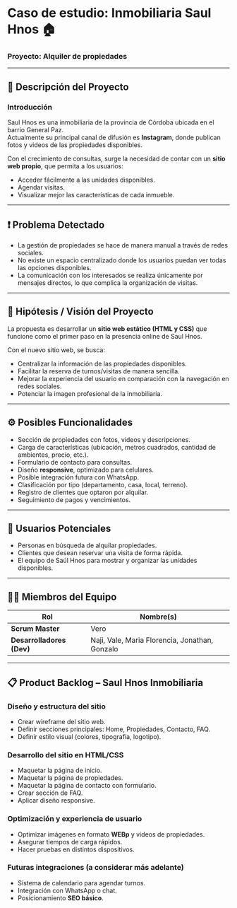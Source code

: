 # Caso de estudio: **Inmobiliaria Saul Hnos** 🏠  
### Proyecto: Alquiler de propiedades

---

## 📌 Descripción del Proyecto

### Introducción
Saul Hnos es una inmobiliaria de la provincia de Córdoba ubicada en el barrio General Paz.  
Actualmente su principal canal de difusión es **Instagram**, donde publican fotos y videos de las propiedades disponibles.  

Con el crecimiento de consultas, surge la necesidad de contar con un **sitio web propio**, que permita a los usuarios:  
- Acceder fácilmente a las unidades disponibles.  
- Agendar visitas.  
- Visualizar mejor las características de cada inmueble.  

---

## ❗ Problema Detectado
- La gestión de propiedades se hace de manera manual a través de redes sociales.  
- No existe un espacio centralizado donde los usuarios puedan ver todas las opciones disponibles.  
- La comunicación con los interesados se realiza únicamente por mensajes directos, lo que complica la organización de visitas.  

---

## 🎯 Hipótesis / Visión del Proyecto
La propuesta es desarrollar un **sitio web estático (HTML y CSS)** que funcione como el primer paso en la presencia online de Saul Hnos.  

Con el nuevo sitio web, se busca:  
- Centralizar la información de las propiedades disponibles.  
- Facilitar la reserva de turnos/visitas de manera sencilla.  
- Mejorar la experiencia del usuario en comparación con la navegación en redes sociales.  
- Potenciar la imagen profesional de la inmobiliaria.  

---

## ⚙️ Posibles Funcionalidades
- Sección de propiedades con fotos, videos y descripciones.  
- Carga de características (ubicación, metros cuadrados, cantidad de ambientes, precio, etc.).  
- Formulario de contacto para consultas.  
- Diseño **responsive**, optimizado para celulares.  
- Posible integración futura con WhatsApp.  
- Clasificación por tipo (departamento, casa, local, terreno).  
- Registro de clientes que optaron por alquilar.  
- Seguimiento de pagos y vencimientos.  

---

## 👥 Usuarios Potenciales
- Personas en búsqueda de alquilar propiedades.  
- Clientes que desean reservar una visita de forma rápida.  
- El equipo de Saúl Hnos para mostrar y organizar las unidades disponibles.  

---

## 👨‍💻 Miembros del Equipo

| Rol           | Nombre(s)            |
|---------------|----------------------|
| **Scrum Master** | Vero                 |
| **Desarrolladores (Dev)** | Naji, Vale, Maria Florencia, Jonathan, Gonzalo |

---

## 📋 Product Backlog – Saul Hnos Inmobiliaria

### Diseño y estructura del sitio
- Crear wireframe del sitio web.  
- Definir secciones principales: Home, Propiedades, Contacto, FAQ.  
- Definir estilo visual (colores, tipografía, logotipo).  

### Desarrollo del sitio en HTML/CSS
- Maquetar la página de inicio.  
- Maquetar la página de propiedades.  
- Maquetar la página de contacto con formulario.  
- Crear sección de FAQ.  
- Aplicar diseño responsive.  

### Optimización y experiencia de usuario
- Optimizar imágenes en formato **WEBp** y videos de propiedades.  
- Asegurar tiempos de carga rápidos.  
- Hacer pruebas en distintos dispositivos.  

### Futuras integraciones (a considerar más adelante)
- Sistema de calendario para agendar turnos.  
- Integración con WhatsApp o chat.  
- Posicionamiento **SEO básico**.  
